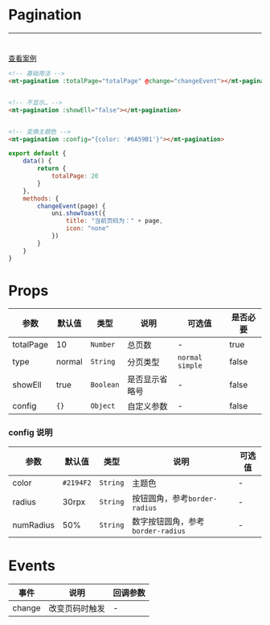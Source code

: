 # Pagination

***

#   

[查看案例](https://static-363fc8f1-c547-4a87-8d04-6d5ba4035deb.bspapp.com/#/pages/base/pagination)

```html
<!-- 基础用法 -->
<mt-pagination :totalPage="totalPage" @change="changeEvent"></mt-pagination>


<!-- 不显示… -->
<mt-pagination :showEll="false"></mt-pagination>


<!-- 变换主题色 -->
<mt-pagination :config="{color: '#6A59B1'}"></mt-pagination>
```

```javascript
export default {
    data() {
        return {
            totalPage: 20
        }
    },
    methods: {
        changeEvent(page) {
            uni.showToast({
                title: "当前页码为：" + page,
                icon: "none"
            })
        }
    }
}
```

# Props

| 参数        | 默认值    | 类型        | 说明      | 可选值               | 是否必要  |
|-----------|--------|-----------|---------|-------------------|-------|
| totalPage | 10     | `Number`  | 总页数     | -                 | true  |
| type      | normal | `String`  | 分页类型    | `normal` `simple` | false |
| showEll   | true   | `Boolean` | 是否显示省略号 | -                 | false |
| config    | `{}`   | `Object`  | 自定义参数   | -                 | false |

### config 说明

| 参数     | 默认值 | 类型   | 说明 | 可选值 |
| -------- | ------ | ------ |--|-----|
| color    | `#2194F2`   | `String` | 主题色 | -   |
| radius    | 30rpx   | `String` | 按钮圆角，参考`border-radius` | -   |
| numRadius    | 50%   | `String` | 数字按钮圆角，参考`border-radius` | -   |


# Events

| 事件  | 说明 | 回调参数 |
| ----- |--| -------- |
| change | 改变页码时触发 | -         |
